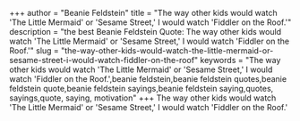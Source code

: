 +++
author = "Beanie Feldstein"
title = "The way other kids would watch 'The Little Mermaid' or 'Sesame Street,' I would watch 'Fiddler on the Roof.'"
description = "the best Beanie Feldstein Quote: The way other kids would watch 'The Little Mermaid' or 'Sesame Street,' I would watch 'Fiddler on the Roof.'"
slug = "the-way-other-kids-would-watch-the-little-mermaid-or-sesame-street-i-would-watch-fiddler-on-the-roof"
keywords = "The way other kids would watch 'The Little Mermaid' or 'Sesame Street,' I would watch 'Fiddler on the Roof.',beanie feldstein,beanie feldstein quotes,beanie feldstein quote,beanie feldstein sayings,beanie feldstein saying,quotes, sayings,quote, saying, motivation"
+++
The way other kids would watch 'The Little Mermaid' or 'Sesame Street,' I would watch 'Fiddler on the Roof.'
